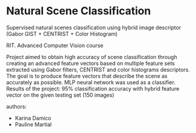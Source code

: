 Natural Scene Classification
=================================

Supervised natural scenes classification using hybrid image descriptor (Gabor GIST + CENTRIST + Color Histogram)

RIT. Advanced Computer Vision course

Project aimed to obtain high accuracy of scene classification through creating an advanced feature vectors based on multiple feature sets extracted using Gabor filters, CENTRIST and color histograms descriptors. The goal is to produce feature vectors that describe the scene as accurately as possible. MLP neural network was used as a classifier.
Results of the project: 95% classification accuracy with hybrid feature vector on the given testing set (150 images)

authors:
 - Karina Damico
 - Pauline Martial

